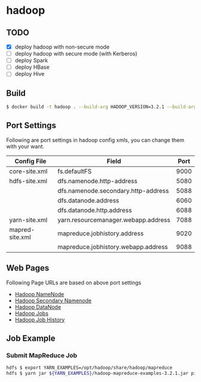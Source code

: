 # hadoop

## TODO
- [x] deploy hadoop with non-secure mode
- [ ] deploy hadoop with secure mode (with Kerberos)
- [ ] deploy Spark
- [ ] deploy HBase
- [ ] deploy Hive

## Build
```bash
$ docker build -t hadoop . --build-arg HADOOP_VERSION=3.2.1 --build-arg APAHCHE_HADOOP_REPOSITORY=https://downloads.apache.org/hadoop/common
```

## Port Settings
Following are port settings in hadoop config xmls, you can change them with your want.

|Config File|Field|Port|
|---|---|---|
|core-site.xml|fs.defaultFS|9000|
|hdfs-site.xml|dfs.namenode.http-address|5080|
||dfs.namenode.secondary.http-address|5088|
||dfs.datanode.address|6060|
||dfs.datanode.http.address|6088|
|yarn-site.xml|yarn.resourcemanager.webapp.address|7088|
|mapred-site.xml|mapreduce.jobhistory.address|9020|
||mapreduce.jobhistory.webapp.address|9088|

## Web Pages
Following Page URLs are based on above port settings

* [Hadoop NameNode](http://localhost:5080/dfshealth.html#tab-overview)
* [Hadoop Secondary Namenode](http://localhost:5088/status.html)
* [Hadoop DataNode](http://localhost:6088/datanode.html)
* [Hadoop Jobs](http://localhost:7088/cluster)
* [Hadoop Job History](http://localhost:9088/jobhistory)

## Job Example
### Submit MapReduce Job
```bash
hdfs $ export YARN_EXAMPLES=/opt/hadoop/share/hadoop/mapreduce
hdfs $ yarn jar ${YARN_EXAMPLES}/hadoop-mapreduce-examples-3.2.1.jar pi 16 100000
```